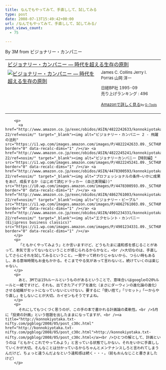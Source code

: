 ```yaml
---
title: なんでもやってみて、手直しして、試してみる
type: post
date: 2008-07-13T15:49:42+00:00
url: /なんでもやってみて、手直しして、試してみる/
post_views_count:
  - 75

---
```

By 3M from ビジョナリー・カンパニー

<table cellpadding="5" border="0">
  <tr>
    <td colspan="2">
      <a href="http://www.amazon.co.jp/%E3%83%93%E3%82%B8%E3%83%A7%E3%83%8A%E3%83%AA%E3%83%BC%E3%83%BB%E3%82%AB%E3%83%B3%E3%83%91%E3%83%8B%E3%83%BC-%E2%80%95-%E6%99%82%E4%BB%A3%E3%82%92%E8%B6%85%E3%81%88%E3%82%8B%E7%94%9F%E5%AD%98%E3%81%AE%E5%8E%9F%E5%89%87-%E3%82%B8%E3%82%A7%E3%83%BC%E3%83%A0%E3%82%BA%E3%83%BBC-%E3%82%B3%E3%83%AA%E3%83%B3%E3%82%BA/dp/4822740315%3FSubscriptionId%3D0G91FPYVW6ZGWBH4Y9G2%26tag%3Dkonnokiyotaka-22%26linkCode%3Dxm2%26camp%3D2025%26creative%3D165953%26creativeASIN%3D4822740315" target="_blank">ビジョナリー・カンパニー ― 時代を超える生存の原則</a><img height="1" alt="" src="http://www.assoc-amazon.jp/e/ir?t=konnokiyotaka-22&l=ur2&o=9" width="1" border="0" />
    </td>
  </tr>
  
  <tr>
    <td valign="top">
      <a href="http://www.amazon.co.jp/%E3%83%93%E3%82%B8%E3%83%A7%E3%83%8A%E3%83%AA%E3%83%BC%E3%83%BB%E3%82%AB%E3%83%B3%E3%83%91%E3%83%8B%E3%83%BC-%E2%80%95-%E6%99%82%E4%BB%A3%E3%82%92%E8%B6%85%E3%81%88%E3%82%8B%E7%94%9F%E5%AD%98%E3%81%AE%E5%8E%9F%E5%89%87-%E3%82%B8%E3%82%A7%E3%83%BC%E3%83%A0%E3%82%BA%E3%83%BBC-%E3%82%B3%E3%83%AA%E3%83%B3%E3%82%BA/dp/4822740315%3FSubscriptionId%3D0G91FPYVW6ZGWBH4Y9G2%26tag%3Dkonnokiyotaka-22%26linkCode%3Dxm2%26camp%3D2025%26creative%3D165953%26creativeASIN%3D4822740315" target="_blank"><img alt="ビジョナリー・カンパニー ― 時代を超える生存の原則" src="https://i0.wp.com/ecx.images-amazon.com/images/I/41WE7XXCGJL._SL160_.jpg" border="0" data-recalc-dims="1" /></a>
    </td>
    <td valign="top">
      <font size="-1">James C. Collins Jerry I. Porras 山岡 洋一 </p>
      <p>
        日経BP社 1995-09<br />売り上げランキング : 496
      </p>
      <p>
        <a href="http://www.amazon.co.jp/%E3%83%93%E3%82%B8%E3%83%A7%E3%83%8A%E3%83%AA%E3%83%BC%E3%83%BB%E3%82%AB%E3%83%B3%E3%83%91%E3%83%8B%E3%83%BC-%E2%80%95-%E6%99%82%E4%BB%A3%E3%82%92%E8%B6%85%E3%81%88%E3%82%8B%E7%94%9F%E5%AD%98%E3%81%AE%E5%8E%9F%E5%89%87-%E3%82%B8%E3%82%A7%E3%83%BC%E3%83%A0%E3%82%BA%E3%83%BBC-%E3%82%B3%E3%83%AA%E3%83%B3%E3%82%BA/dp/4822740315%3FSubscriptionId%3D0G91FPYVW6ZGWBH4Y9G2%26tag%3Dkonnokiyotaka-22%26linkCode%3Dxm2%26camp%3D2025%26creative%3D165953%26creativeASIN%3D4822740315" target="_blank">Amazonで詳しく見る</a></font><font size="-2">by <a href="http://www.goodpic.com/mt/aws/index.html">G-Tools</a></font></td> </tr> </tbody> </table> 
        
        <p>
          <a href="http://www.amazon.co.jp/exec/obidos/ASIN/4822242633/konnokiyotaka-22/ref=nosim/" target="_blank"><img alt="ビジョナリー・カンパニー 2 - 飛躍の法則" src="https://i1.wp.com/images.amazon.com/images/P/4822242633.09._SCTHUMBZZZ_.jpg" border="0" data-recalc-dims="1" /></a> <a href="http://www.amazon.co.jp/exec/obidos/ASIN/4822245241/konnokiyotaka-22/ref=nosim/" target="_blank"><img alt="ビジョナリーカンパニー【特別編】" src="https://i1.wp.com/images.amazon.com/images/P/4822245241.09._SCTHUMBZZZ_.jpg" border="0" data-recalc-dims="1" /></a> <a href="http://www.amazon.co.jp/exec/obidos/ASIN/4478300593/konnokiyotaka-22/ref=nosim/" target="_blank"><img alt="プロフェッショナルの条件―いかに成果をあげ、成長するか (はじめて読むドラッカー (自己実現編))" src="https://i0.wp.com/images.amazon.com/images/P/4478300593.09._SCTHUMBZZZ_.jpg" border="0" data-recalc-dims="1" /></a> <a href="http://www.amazon.co.jp/exec/obidos/ASIN/4862761003/konnokiyotaka-22/ref=nosim/" target="_blank"><img alt="ビジョナリー・ピープル" src="https://i1.wp.com/images.amazon.com/images/P/4862761003.09._SCTHUMBZZZ_.jpg" border="0" data-recalc-dims="1" /></a> <a href="http://www.amazon.co.jp/exec/obidos/ASIN/4901234331/konnokiyotaka-22/ref=nosim/" target="_blank"><img alt="エクセレント・カンパニー (Eijipress business classics)" src="https://i1.wp.com/images.amazon.com/images/P/4901234331.09._SCTHUMBZZZ_.jpg" border="0" data-recalc-dims="1" /></a>
        </p>
        <p>
          「ともかくやってみよう」とか言いますけど、どうもたまに違和感を感じることがあって、本気で言ってないなということが感じられるからかなと。<br />大切なのは、手直ししてさらにそれを試してみるということ。一発やって終わりじゃないから、つらい時もあるし、ある意味時間もお金もかかる。そこまでやる気があって言わないと。続けていくのは楽じゃない。
        </p>
        <p>
          あと、3Mでは15%ルールというものがあるということで、意味合いはgoogleの20%ルールと一緒ですけど、それも、出てきたアイデアを進化（まさにダーウィンの進化論の進化）させる組織がセットになっていないといけない。要するに「使い捨て」「リセット」「一からやり直し」をしないことが大切。カイゼンもそうですよね。
        </p>
        <p>
          それにしてもつくづく思うのが、この手の本で書かれる計画論の柔軟性。<br />5月に「投資の計画」という宿題を出したままになってますが、<br /><a title="http://konnokiyotaka.txt-nifty.com/pgblog/2008/05/post_c30c.html" href="http://konnokiyotaka.txt-nifty.com/pgblog/2008/05/post_c30c.html">http://konnokiyotaka.txt-nifty.com/pgblog/2008/05/post_c30c.html</a><br />ひとつの解として、計画というのは「ともかくこれでやってみよう」と言っている状態でしかない。それをいかに手直ししていくかが大切。そんなことは分かっているからちゃんとメンテナンスしろと言われてしまうんだけど、ちょっと違うんだよなという違和感は続く・・・。（前もおんなじこと書きましたけど）
        </p>